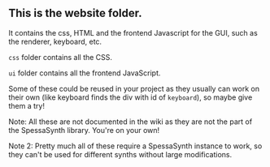 ## This is the website folder.
It contains the css, HTML and the frontend Javascript for
the GUI, such as the renderer, keyboard, etc.

`css` folder contains all the CSS.

`ui` folder contains all the frontend JavaScript.

Some of these could be reused in your project as they usually can work on their own
(like keyboard finds the div with id of `keyboard`),
so maybe give them a try!

Note: All these are not documented in the wiki as they are not the part of the SpessaSynth library.
You're on your own!

Note 2: Pretty much all of these require a SpessaSynth instance to work, so they can't be used for different synths without large modifications.